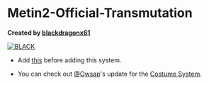 # Metin2-Official-Transmutation

**Created by [blackdragonx61](https://metin2.dev/board/profile/14335-mali/)**

[![BLACK](https://img.youtube.com/vi/clTIIG0LQW4/maxresdefault.jpg)](https://youtu.be/clTIIG0LQW4)

* Add [this](https://github.com/blackdragonx61/Metin2-Official-Pickup-Slot-Effect) before adding this system.

* You can check out [@Owsap](https://www.github.com/owsap)'s update for the [Costume System](https://github.com/blackdragonx61/Metin2-Official-Transmutation/tree/With-Costume-System).

